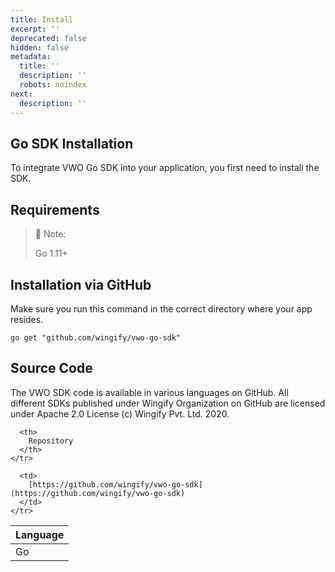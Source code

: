 ```yaml
---
title: Install
excerpt: ''
deprecated: false
hidden: false
metadata:
  title: ''
  description: ''
  robots: noindex
next:
  description: ''
---
```

## Go SDK Installation

To integrate VWO Go SDK into your application, you first need to install the SDK.

## Requirements

> 📘 Note:
>
> Go 1.11+

## Installation via GitHub

Make sure you run this command in the correct directory where your app resides.

```shell
go get "github.com/wingify/vwo-go-sdk"
```

## Source Code

The VWO SDK code is available in various languages on GitHub. All different SDKs published under Wingify Organization on GitHub are licensed under Apache 2.0 License (c) Wingify Pvt. Ltd. 2020.

<Table align={["left","left"]}>
  <thead>
    <tr>
      <th>
        Language
      </th>

      <th>
        Repository
      </th>
    </tr>
  </thead>

  <tbody>
    <tr>
      <td>
        Go
      </td>

      <td>
        [https://github.com/wingify/vwo-go-sdk](https://github.com/wingify/vwo-go-sdk)
      </td>
    </tr>
  </tbody>
</Table>
